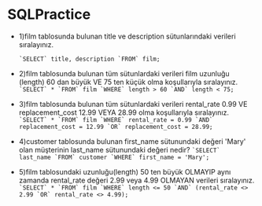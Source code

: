 # SQLPractice

- 1)film tablosunda bulunan title ve description sütunlarındaki verileri sıralayınız.

  ``` `SELECT` title, description `FROM` film; ```

- 2)film tablosunda bulunan tüm sütunlardaki verileri film uzunluğu (length) 60 dan büyük VE 75 ten küçük olma koşullarıyla sıralayınız.
    ``` `SELECT` * `FROM` film
    `WHERE` length > 60 `AND` length < 75; ```

- 3)film tablosunda bulunan tüm sütunlardaki verileri rental_rate 0.99 VE replacement_cost 12.99 VEYA 28.99 olma koşullarıyla sıralayınız.
    ``` `SELECT` * `FROM` film
    `WHERE` rental_rate = 0.99 `AND` replacement_cost = 12.99 `OR` replacement_cost = 28.99; ```

- 4)customer tablosunda bulunan first_name sütunundaki değeri 'Mary' olan müşterinin last_name sütunundaki değeri nedir?
    ``` `SELECT` last_name `FROM` customer
    `WHERE` first_name = 'Mary'; ```

- 5)film tablosundaki uzunluğu(length) 50 ten büyük OLMAYIP aynı zamanda rental_rate değeri 2.99 veya 4.99 OLMAYAN verileri sıralayınız.
    ``` `SELECT` * `FROM` film
    `WHERE` length <= 50 `AND` (rental_rate <> 2.99 `OR` rental_rate <> 4.99); ```
